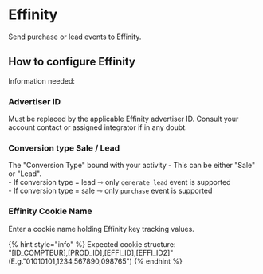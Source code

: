 # Effinity

Send purchase or lead events to Effinity.

## How to configure Effinity

Information needed:

### Advertiser ID

Must be replaced by the applicable Effinity advertiser ID. Consult your account contact or assigned integrator if in any doubt.&#x20;

### Conversion type Sale / Lead

&#x20;The "Conversion Type" bound with your activity - This can be either "Sale" or "Lead". \
\- If conversion type = lead ⇾ only `generate_lead` event is supported\
\- If conversion type = sale ⇾ only `purchase` event is supported

### Effinity Cookie Name

Enter a cookie name holding Effinity key tracking values.&#x20;

{% hint style="info" %}
Expected cookie structure: \
"\[ID\_COMPTEUR],\[PROD\_ID],\[EFFI\_ID],\[EFFI\_ID2]" (E.g."01010101,1234,567890,098765")
{% endhint %}
